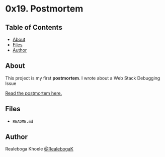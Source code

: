 <p align="center">
  <a href=#>
  </a>
</p>

# 0x19. Postmortem

## Table of Contents
* [About](#about)
* [Files](#files)
* [Author](#author)

## About
This project is my first **postmortem**. I wrote about a Web Stack Debugging Issue

[Read the postmortem here.](https://docs.google.com/document/d/1AU3aAXHQuadafx34ujC5YR6-kuTIGS2tT7Cf0Zii2GY/edit?usp=sharing)

## Files
* `README.md`

## Author
Realeboga Khoele [@RealebogaK](https://github.com/RealebogaK)
<div align="center">
<pre>

</pre>
</div>
